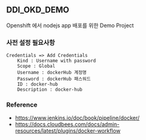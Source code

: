 ## DDI_OKD_DEMO

Openshift 에서 nodejs app 배포를 위한 Demo Project


### 사전 설정 필요사항

```
Credentials => Add Credentials
    Kind : Username with password
    Scope : Global
    Username : dockerHub 계정명
    Password : dockerHub 패스워드
    ID : docker-hub
    Description : docker-hub
```

### Reference

- https://www.jenkins.io/doc/book/pipeline/docker/
- https://docs.cloudbees.com/docs/admin-resources/latest/plugins/docker-workflow
